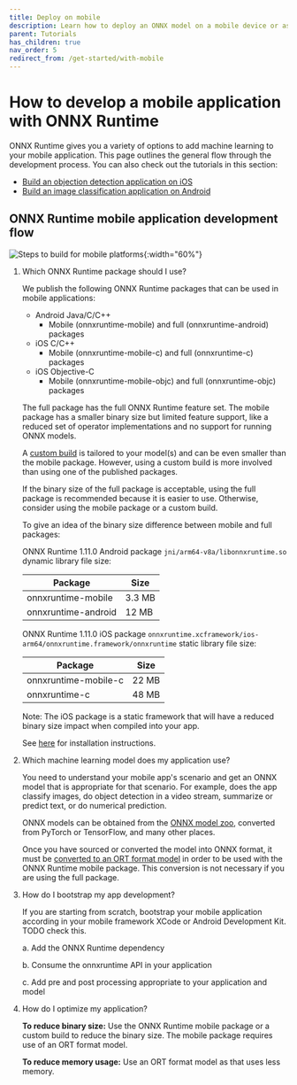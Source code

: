 ```yaml
---
title: Deploy on mobile
description: Learn how to deploy an ONNX model on a mobile device or as a web application with ONNX Runtime
parent: Tutorials
has_children: true
nav_order: 5
redirect_from: /get-started/with-mobile
---
```


# How to develop a mobile application with ONNX Runtime

ONNX Runtime gives you a variety of options to add machine learning to your mobile application. This page outlines the general flow through the development process. You can also check out the tutorials in this section:

* [Build an objection detection application on iOS](./deploy-ios.md)
* [Build an image classification application on Android](./deploy-android.md)

## ONNX Runtime mobile application development flow

![Steps to build for mobile platforms](../../../images/mobile.png){:width="60%"}

1. Which ONNX Runtime package should I use?

   We publish the following ONNX Runtime packages that can be used in mobile applications:
   * Android Java/C/C++
     * Mobile (onnxruntime-mobile) and full (onnxruntime-android) packages
   * iOS C/C++
     * Mobile (onnxruntime-mobile-c) and full (onnxruntime-c) packages
   * iOS Objective-C
     * Mobile (onnxruntime-mobile-objc) and full (onnxruntime-objc) packages

   The full package has the full ONNX Runtime feature set.
   The mobile package has a smaller binary size but limited feature support, like a reduced set of operator implementations and no support for running ONNX models.

   A [custom build](../../build/custom.md) is tailored to your model(s) and can be even smaller than the mobile package. However, using a custom build is more involved than using one of the published packages.

   If the binary size of the full package is acceptable, using the full package is recommended because it is easier to use.
   Otherwise, consider using the mobile package or a custom build.

   To give an idea of the binary size difference between mobile and full packages:

   ONNX Runtime 1.11.0 Android package `jni/arm64-v8a/libonnxruntime.so` dynamic library file size:

   |Package|Size|
   |-|-|
   |onnxruntime-mobile|3.3 MB|
   |onnxruntime-android|12 MB|

   ONNX Runtime 1.11.0 iOS package `onnxruntime.xcframework/ios-arm64/onnxruntime.framework/onnxruntime` static library file size:

   |Package|Size|
   |-|-|
   |onnxruntime-mobile-c|22 MB|
   |onnxruntime-c|48 MB|

   Note: The iOS package is a static framework that will have a reduced binary size impact when compiled into your app.

   See [here](../../install/index.md#install-on-web-and-mobile) for installation instructions.

2. Which machine learning model does my application use?

   You need to understand your mobile app's scenario and get an ONNX model that is appropriate for that scenario. For example, does the app classify images, do object detection in a video stream, summarize or predict text, or do numerical prediction.

   ONNX models can be obtained from the [ONNX model zoo](https://github.com/onnx/models), converted from PyTorch or TensorFlow, and many other places.

   Once you have sourced or converted the model into ONNX format, it must be [converted to an ORT format model](../../reference/ort-format-models.md#convert-onnx-models-to-ort-format) in order to be used with the ONNX Runtime mobile package. This conversion is not necessary if you are using the full package.

3. How do I bootstrap my app development?

   If you are starting from scratch, bootstrap your mobile application according in your mobile framework XCode or Android Development Kit. TODO check this.

   a. Add the ONNX Runtime dependency

   b. Consume the onnxruntime API in your application

   c. Add pre and post processing appropriate to your application and model

4. How do I optimize my application?

   **To reduce binary size:**  Use the ONNX Runtime mobile package or a custom build to reduce the binary size. The mobile package requires use of an ORT format model.

   **To reduce memory usage:** Use an ORT format model as that uses less memory.
